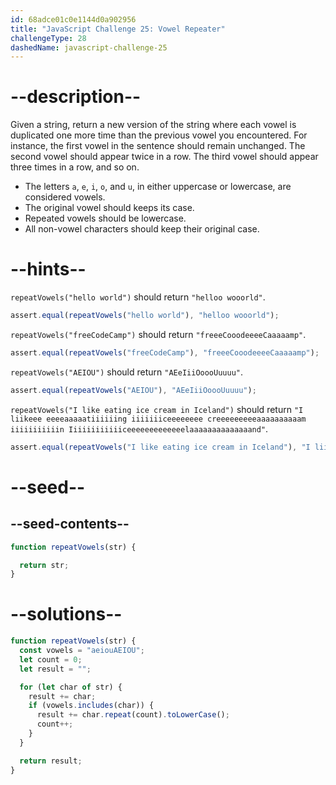 ```yaml
---
id: 68adce01c0e1144d0a902956
title: "JavaScript Challenge 25: Vowel Repeater"
challengeType: 28
dashedName: javascript-challenge-25
---
```


# --description--

Given a string, return a new version of the string where each vowel is duplicated one more time than the previous vowel you encountered. For instance, the first vowel in the sentence should remain unchanged. The second vowel should appear twice in a row. The third vowel should appear three times in a row, and so on.

- The letters `a`, `e`, `i`, `o`, and `u`, in either uppercase or lowercase, are considered vowels.
- The original vowel should keeps its case.
- Repeated vowels should be lowercase.
- All non-vowel characters should keep their original case.

# --hints--

`repeatVowels("hello world")` should return `"helloo wooorld"`.

```js
assert.equal(repeatVowels("hello world"), "helloo wooorld");
```

`repeatVowels("freeCodeCamp")` should return `"freeeCooodeeeeCaaaaamp"`.

```js
assert.equal(repeatVowels("freeCodeCamp"), "freeeCooodeeeeCaaaaamp");
```

`repeatVowels("AEIOU")` should return `"AEeIiiOoooUuuuu"`.

```js
assert.equal(repeatVowels("AEIOU"), "AEeIiiOoooUuuuu");
```

`repeatVowels("I like eating ice cream in Iceland")` should return `"I liikeee eeeeaaaaatiiiiiing iiiiiiiceeeeeeee creeeeeeeeeaaaaaaaaaam iiiiiiiiiiin Iiiiiiiiiiiiceeeeeeeeeeeeelaaaaaaaaaaaaaand"`.

```js
assert.equal(repeatVowels("I like eating ice cream in Iceland"), "I liikeee eeeeaaaaatiiiiiing iiiiiiiceeeeeeee creeeeeeeeeaaaaaaaaaam iiiiiiiiiiin Iiiiiiiiiiiiceeeeeeeeeeeeelaaaaaaaaaaaaaand");
```

# --seed--

## --seed-contents--

```js
function repeatVowels(str) {

  return str;
}
```

# --solutions--

```js
function repeatVowels(str) {
  const vowels = "aeiouAEIOU";
  let count = 0;
  let result = "";

  for (let char of str) {
    result += char;
    if (vowels.includes(char)) {
      result += char.repeat(count).toLowerCase();
      count++;
    }
  }

  return result;
}
```
